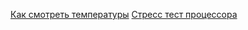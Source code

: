 [Как смотреть температуры](https://www.youtube.com/watch?v=Ei6XlrBVwz8&feature=youtu.be)
[Стресс тест процессора](https://www.youtube.com/watch?v=hmEA_KBp_50)

